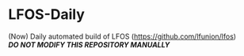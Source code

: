 # LFOS-Daily
(Now) Daily automated build of LFOS (https://github.com/lfunion/lfos)     
***DO NOT MODIFY THIS REPOSITORY MANUALLY***
